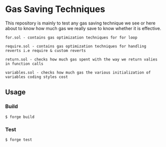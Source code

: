 
# Gas Saving Techniques
This repository is mainly to test any gas saving technique we see or here about to know how much gas we really save to know whether it is effective.

    for.sol - contains gas optimization techniques for for loop

    require.sol - contains gas optimization techniques for handling reverts i.e require & custom reverts

    return.sol - checks how much gas spent with the way we return valies in function calls

    variables.sol - checks how much gas the various initialization of variables coding styles cost



## Usage

### Build

```shell
$ forge build
```

### Test

```shell
$ forge test
```

